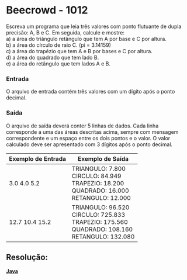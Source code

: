 <h1>Beecrowd - 1012</h1>

Escreva um programa que leia três valores com ponto flutuante de dupla precisão: A, B e C. Em seguida, calcule e mostre:<br>
a) a área do triângulo retângulo que tem A por base e C por altura.<br>
b) a área do círculo de raio C. (pi = 3.14159)<br>
c) a área do trapézio que tem A e B por bases e C por altura.<br>
d) a área do quadrado que tem lado B.<br>
e) a área do retângulo que tem lados A e B.
<br>

<h3>Entrada</h3>
O arquivo de entrada contém três valores com um dígito após o ponto decimal.

<h3>Saída</h3>

O arquivo de saída deverá conter 5 linhas de dados. Cada linha corresponde a uma das áreas descritas acima, 
sempre com mensagem correspondente e um espaço entre os dois pontos e o valor. O valor calculado deve ser apresentado com 3 dígitos após o ponto decimal.
<br>

|        Exemplo de Entrada         |  Exemplo de Saída   |
| --------------------------------- | ------------------ |
| 3.0 4.0 5.2    | TRIANGULO: 7.800<br>CIRCULO: 84.949<br>TRAPEZIO: 18.200<br>QUADRADO: 16.000<br>RETANGULO: 12.000 |
| 12.7 10.4 15.2 | TRIANGULO: 96.520<br>CIRCULO: 725.833<br>TRAPEZIO: 175.560<br>QUADRADO: 108.160<br>RETANGULO: 132.080 |

<h2>Resolução:</h2>

[**Java**](https://github.com/Dendzy/beecrowd-resolution/blob/main/Iniciante/Java/beecrowd_1012.java)
